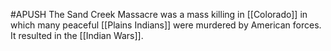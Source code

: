 #APUSH 
The Sand Creek Massacre was a mass killing in [[Colorado]] in which many peaceful [[Plains Indians]] were murdered by American forces. It resulted in the [[Indian Wars]].